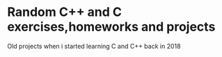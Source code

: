 # Random C++ and C exercises,homeworks and projects
Old projects when i started learning C and C++ back in 2018
